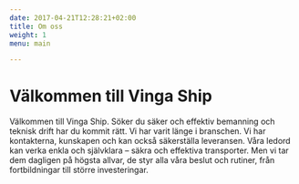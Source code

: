 ```yaml
---
date: 2017-04-21T12:28:21+02:00
title: Om oss
weight: 1
menu: main

---
```


# Välkommen till Vinga Ship

Välkommen till Vinga Ship. Söker du säker och effektiv bemanning och teknisk drift har du kommit rätt. Vi har varit länge i branschen. Vi har kontakterna, kunskapen och kan också säkerställa leveransen. Våra ledord kan verka enkla och självklara – säkra och effektiva transporter. Men vi tar dem dagligen på högsta allvar, de styr alla våra beslut och rutiner, från fortbildningar till större investeringar.
